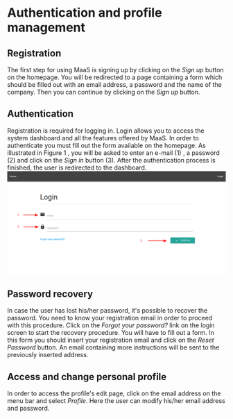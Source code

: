 # Authentication and profile management
## Registration
The first step for using MaaS is signing up by clicking on the *Sign up* button on the homepage. You will be redirected to a page containing a form which should be filled out with an email address, a password and the name of the company. Then you can continue by clicking on the *Sign up* button.

## Authentication
Registration is required for logging in. Login allows you to access the system dashboard and all the features offered by MaaS. In order to authenticate you must fill out the form available on the homepage. As illustrated in Figure 1 , you will be asked to enter an e-mail (1) , a password (2) and click on the *Sign in* button (3). After the authentication process is finished, the user is redirected to the dashboard.
![](../img/login.png)

## Password recovery
In case the user has lost his/her password, it's possible to recover the password. You need to know your registration email in order to proceed with this procedure. Click on the *Forgot your password?* link on the login screen to start the recovery procedure.
You will have to fill out a form. In this form you should insert your registration email and click on the *Reset Password* button. An email containing more instructions will be sent to the previously inserted address.

## Access and change personal profile
In order to access the profile's edit page, click on the email address on the menu bar and select *Profile*. Here the user can modify his/her email address and password.
